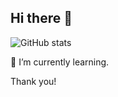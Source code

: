 ## Hi there 👋
![GitHub stats](https://github-readme-stats.vercel.app/api?username=Santos-Felipe-A&show_icons=true&theme=merko)

🌱 I’m currently learning.

Thank you!

<!--
**Santos-Felipe-A/Santos-Felipe-A** is a ✨ _special_ ✨ repository because its `README.md` (this file) appears on your GitHub profile.

Here are some ideas to get you started:

- 🔭 I’m currently working on ...
- 🌱 I’m currently learning ...
- 👯 I’m looking to collaborate on ...
- 🤔 I’m looking for help with ...
- 💬 Ask me about ...
- 📫 How to reach me: ...
- 😄 Pronouns: ...
- ⚡ Fun fact: ...
-->
